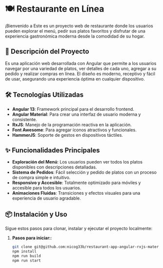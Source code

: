 # 🍽️  Restaurante en Línea

¡Bienvenido a  Este es un proyecto web de restaurante donde los usuarios pueden explorar el menú, pedir sus platos favoritos y disfrutar de una experiencia gastronómica moderna desde la comodidad de su hogar.

## 🚀 Descripción del Proyecto

Es una aplicación web desarrollada con Angular que permite a los usuarios navegar por una variedad de platos, ver detalles de cada uno, agregar a su pedido y realizar compras en línea. El diseño es moderno, receptivo y fácil de usar, asegurando una experiencia óptima en cualquier dispositivo.

## 🛠️ Tecnologías Utilizadas

- **Angular 13**: Framework principal para el desarrollo frontend.
- **Angular Material**: Para crear una interfaz de usuario moderna y consistente.
- **RxJS**: Manejo de la programación reactiva en la aplicación.
- **Font Awesome**: Para agregar íconos atractivos y funcionales.
- **HammerJS**: Soporte de gestos en dispositivos táctiles.

## ✨ Funcionalidades Principales

- **Exploración del Menú**: Los usuarios pueden ver todos los platos disponibles con descripciones detalladas.
- **Sistema de Pedidos**: Fácil selección y pedido de platos con un proceso de compra simple e intuitivo.
- **Responsivo y Accesible**: Totalmente optimizado para móviles y accesible para todos los usuarios.
- **Animaciones Fluidas**: Transiciones y efectos visuales para una experiencia de usuario agradable.

## 📦 Instalación y Uso

Sigue estos pasos para clonar, instalar y ejecutar el proyecto localmente:

1. **Pasos para iniciar:**:
   ```bash
   git clone git@github.com:nicog33b/restaurant-app-angular-rxjs-material-ui.git
   npm install
   npm run build
   npm run start
